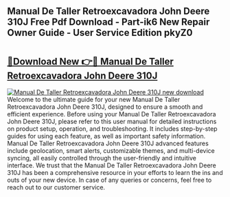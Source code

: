 ## Manual De Taller Retroexcavadora John Deere 310J Free Pdf Download - Part-ik6 New Repair Owner Guide - User Service Edition pkyZ0

# <h2><a href="http://bc93943.oget.top/?id=Manual+De+Taller+Retroexcavadora+John+Deere+310J">🔗Download New 👉🔴 Manual De Taller Retroexcavadora John Deere 310J</a></h2>

[![Manual De Taller Retroexcavadora John Deere 310J new download](https://i.imgur.com/5g1atiW.png)](http://bc93943.oget.top/?id=Manual+De+Taller+Retroexcavadora+John+Deere+310J)
Welcome to the ultimate guide for your new Manual De Taller Retroexcavadora John Deere 310J, designed to ensure a smooth and efficient experience. Before using your Manual De Taller Retroexcavadora John Deere 310J, please refer to this user manual for detailed instructions on product setup, operation, and troubleshooting. It includes step-by-step guides for using each feature, as well as important safety information. Manual De Taller Retroexcavadora John Deere 310J advanced features include geolocation, smart alerts, customizable themes, and multi-device syncing, all easily controlled through the user-friendly and intuitive interface. We trust that the Manual De Taller Retroexcavadora John Deere 310J has been a comprehensive resource in your efforts to learn the ins and outs of your new device. In case of any queries or concerns, feel free to reach out to our customer service.
